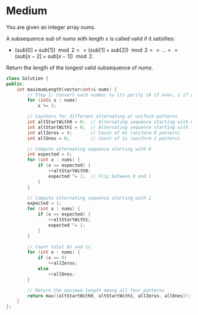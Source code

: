 # Medium

You are given an integer array $nums$.

A subsequence $sub$ of $nums$ with length $x$ is called valid if it satisfies:

- $(sub[0] + sub[1]) \mod 2 == (sub[1] + sub[2]) \mod 2 == ... == (sub[x - 2] + sub[x - 1]) \mod 2$.

Return the length of the longest valid subsequence of $nums$.

```cpp
class Solution {
public:
    int maximumLength(vector<int>& nums) {
        // Step 1: Convert each number to its parity (0 if even, 1 if odd)
        for (int& x : nums)
            x %= 2;

        // Counters for different alternating or uniform patterns
        int altStartWith0 = 0;  // Alternating sequence starting with 0: 0 1 0 1 ...
        int altStartWith1 = 0;  // Alternating sequence starting with 1: 1 0 1 0 ...
        int allZeros = 0;       // Count of 0s (uniform 0 pattern)
        int allOnes = 0;        // Count of 1s (uniform 1 pattern)

        // Compute alternating sequence starting with 0
        int expected = 0;
        for (int x : nums) {
            if (x == expected) {
                ++altStartWith0;
                expected ^= 1;  // Flip between 0 and 1
            }
        }

        // Compute alternating sequence starting with 1
        expected = 1;
        for (int x : nums) {
            if (x == expected) {
                ++altStartWith1;
                expected ^= 1;
            }
        }

        // Count total 0s and 1s
        for (int x : nums) {
            if (x == 0)
                ++allZeros;
            else
                ++allOnes;
        }

        // Return the maximum length among all four patterns
        return max({altStartWith0, altStartWith1, allZeros, allOnes});
    }
};
```

